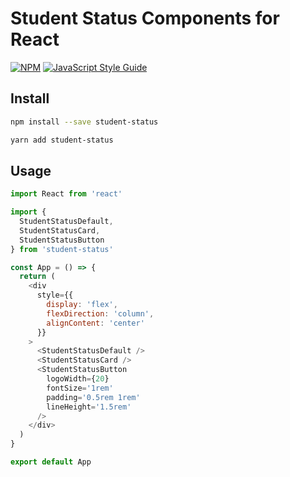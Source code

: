 # Student Status Components for React

[![NPM](https://img.shields.io/npm/v/student-status.svg)](https://www.npmjs.com/package/student-status) [![JavaScript Style Guide](https://img.shields.io/badge/code_style-standard-brightgreen.svg)](https://standardjs.com)

## Install

```bash
npm install --save student-status

yarn add student-status
```

## Usage

```js
import React from 'react'

import {
  StudentStatusDefault,
  StudentStatusCard,
  StudentStatusButton
} from 'student-status'

const App = () => {
  return (
    <div
      style={{
        display: 'flex',
        flexDirection: 'column',
        alignContent: 'center'
      }}
    >
      <StudentStatusDefault />
      <StudentStatusCard />
      <StudentStatusButton
        logoWidth={20}
        fontSize='1rem'
        padding='0.5rem 1rem'
        lineHeight='1.5rem'
      />
    </div>
  )
}

export default App
```
